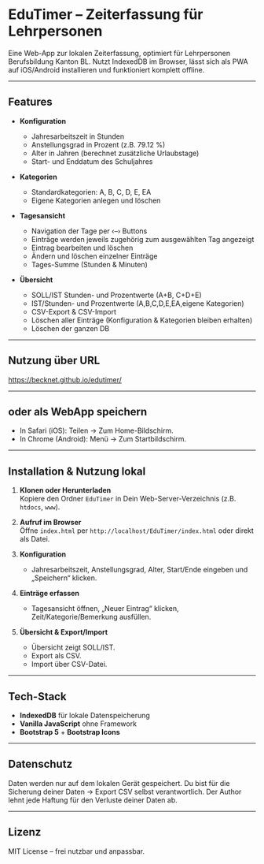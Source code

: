 # EduTimer – Zeiterfassung für Lehrpersonen

Eine Web-App zur lokalen Zeiterfassung, optimiert für Lehrpersonen Berufsbildung Kanton BL. 
Nutzt IndexedDB im Browser, lässt sich als PWA auf iOS/Android installieren und funktioniert komplett offline.

---

## Features

- **Konfiguration**
  - Jahresarbeitszeit in Stunden
  - Anstellungsgrad in Prozent (z.B. 79.12 %)
  - Alter in Jahren (berechnet zusätzliche Urlaubstage)
  - Start- und Enddatum des Schuljahres

- **Kategorien**
  - Standardkategorien: A, B, C, D, E, EA
  - Eigene Kategorien anlegen und löschen

- **Tagesansicht**
  - Navigation der Tage per ‹–› Buttons
  - Einträge werden jeweils zugehörig zum ausgewählten Tag angezeigt
  - Eintrag bearbeiten und löschen
  - Ändern und löschen einzelner Einträge
  - Tages-Summe (Stunden & Minuten)

- **Übersicht**
  - SOLL/IST Stunden- und Prozentwerte (A+B, C+D+E)
  - IST/Stunden- und Prozentwerte (A,B,C,D,E,EA,eigene Kategorien)
  - CSV-Export & CSV-Import
  - Löschen aller Einträge (Konfiguration & Kategorien bleiben erhalten)
  - Löschen der ganzen DB

---

## Nutzung über URL
https://becknet.github.io/edutimer/

---

## oder als WebApp speichern ##
   - In Safari (iOS): Teilen → Zum Home-Bildschirm.  
   - In Chrome (Android): Menü → Zum Startbildschirm.

---

## Installation & Nutzung lokal

1. **Klonen oder Herunterladen**  
   Kopiere den Ordner `EduTimer` in Dein Web-Server-Verzeichnis (z.B. `htdocs`, `www`).

2. **Aufruf im Browser**  
   Öffne `index.html` per `http://localhost/EduTimer/index.html` oder direkt als Datei.

3. **Konfiguration**  
   - Jahresarbeitszeit, Anstellungsgrad, Alter, Start/Ende eingeben und „Speichern“ klicken.

4. **Einträge erfassen**  
   - Tagesansicht öffnen, „Neuer Eintrag“ klicken, Zeit/Kategorie/Bemerkung ausfüllen.

5. **Übersicht & Export/Import**  
   - Übersicht zeigt SOLL/IST.  
   - Export als CSV.  
   - Import über CSV-Datei.
   
---

## Tech-Stack

- **IndexedDB** für lokale Datenspeicherung  
- **Vanilla JavaScript** ohne Framework 
- **Bootstrap 5** + **Bootstrap Icons**  

---

## Datenschutz

Daten werden nur auf dem lokalen Gerät gespeichert.
Du bist für die Sicherung deiner Daten -> Export CSV selbst verantwortlich.
Der Author lehnt jede Haftung für den Verluste deiner Daten ab.

---

## Lizenz

MIT License – frei nutzbar und anpassbar.